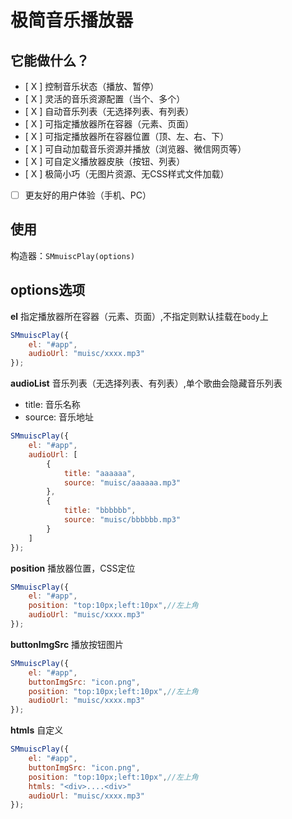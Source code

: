 # 极简音乐播放器

## 它能做什么？
- [ X ] 控制音乐状态（播放、暂停）
- [ X ] 灵活的音乐资源配置（当个、多个）
- [ X ] 自动音乐列表（无选择列表、有列表）
- [ X ] 可指定播放器所在容器（元素、页面）
- [ X ] 可指定播放器所在容器位置（顶、左、右、下）
- [ X ] 可自动加载音乐资源并播放（浏览器、微信网页等）
- [ X ] 可自定义播放器皮肤（按钮、列表）
- [ X ] 极简小巧（无图片资源、无CSS样式文件加载）
- [ ] 更友好的用户体验（手机、PC）

## 使用

构造器：`SMmuiscPlay(options)`

## options选项

**el** 
指定播放器所在容器（元素、页面）,不指定则默认挂载在`body`上
```js
SMmuiscPlay({
    el: "#app",
    audioUrl: "muisc/xxxx.mp3"
});
```

**audioList**
音乐列表（无选择列表、有列表）,单个歌曲会隐藏音乐列表
- title: 音乐名称
- source: 音乐地址
```js
SMmuiscPlay({
    el: "#app",
    audioUrl: [
        {
            title: "aaaaaa",
            source: "muisc/aaaaaa.mp3"
        },
        {
            title: "bbbbbb",
            source: "muisc/bbbbbb.mp3"
        }
    ]
});
```

**position**
播放器位置，CSS定位  
```js
SMmuiscPlay({
    el: "#app",
    position: "top:10px;left:10px",//左上角
    audioUrl: "muisc/xxxx.mp3"
});
```

**buttonImgSrc**
播放按钮图片
```js
SMmuiscPlay({
    el: "#app",
    buttonImgSrc: "icon.png",
    position: "top:10px;left:10px",//左上角
    audioUrl: "muisc/xxxx.mp3"
});
```

**htmls**
自定义
```js
SMmuiscPlay({
    el: "#app",
    buttonImgSrc: "icon.png",
    position: "top:10px;left:10px",//左上角
    htmls: "<div>....<div>"
    audioUrl: "muisc/xxxx.mp3"
});
```